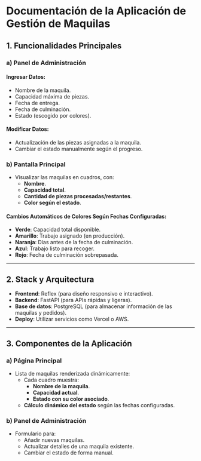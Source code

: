 # Documentación de la Aplicación de Gestión de Maquilas

## 1. Funcionalidades Principales

### a) Panel de Administración

#### Ingresar Datos:
- Nombre de la maquila.
- Capacidad máxima de piezas.
- Fecha de entrega.
- Fecha de culminación.
- Estado (escogido por colores).

#### Modificar Datos:
- Actualización de las piezas asignadas a la maquila.
- Cambiar el estado manualmente según el progreso.

### b) Pantalla Principal
- Visualizar las maquilas en cuadros, con:
  - **Nombre**.
  - **Capacidad total**.
  - **Cantidad de piezas procesadas/restantes**.
  - **Color según el estado**.

#### Cambios Automáticos de Colores Según Fechas Configuradas:
- **Verde**: Capacidad total disponible.
- **Amarillo**: Trabajo asignado (en producción).
- **Naranja**: Días antes de la fecha de culminación.
- **Azul**: Trabajo listo para recoger.
- **Rojo**: Fecha de culminación sobrepasada.

---

## 2. Stack y Arquitectura

- **Frontend**: Reflex (para diseño responsivo e interactivo).
- **Backend**: FastAPI (para APIs rápidas y ligeras).
- **Base de datos**: PostgreSQL (para almacenar información de las maquilas y pedidos).
- **Deploy**: Utilizar servicios como Vercel o AWS.

---

## 3. Componentes de la Aplicación

### a) Página Principal
- Lista de maquilas renderizada dinámicamente:
  - Cada cuadro muestra:
    - **Nombre de la maquila**.
    - **Capacidad actual**.
    - **Estado con su color asociado**.
  - **Cálculo dinámico del estado** según las fechas configuradas.

### b) Panel de Administración
- Formulario para:
  - Añadir nuevas maquilas.
  - Actualizar detalles de una maquila existente.
  - Cambiar el estado de forma manual.
